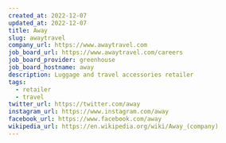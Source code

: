```yaml
---
created_at: 2022-12-07
updated_at: 2022-12-07
title: Away
slug: awaytravel
company_url: https://www.awaytravel.com
job_board_url: https://www.awaytravel.com/careers
job_board_provider: greenhouse
job_board_hostname: away
description: Luggage and travel accessories retailer
tags:
  - retailer
  - travel
twitter_url: https://twitter.com/away
instagram_url: https://www.instagram.com/away
facebook_url: https://www.facebook.com/away
wikipedia_url: https://en.wikipedia.org/wiki/Away_(company)
---
```

